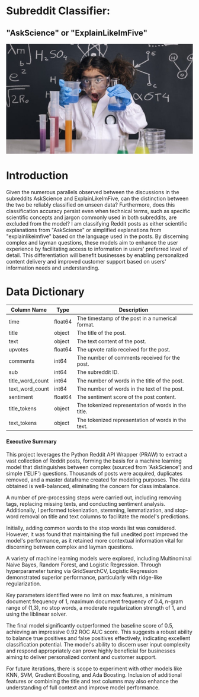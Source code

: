 # **Subreddit Classifier:**
## "AskScience" or "ExplainLikeImFive"

<p align="center">
<img src= "images/Poster.jpg">
</p>

# **Introduction**
Given the numerous parallels observed between the discussions in the subreddits AskScience and ExplainLikeImFive, can the distinction between the two be reliably classified on unseen data? Furthermore, does this classification accuracy persist even when technical terms, such as specific scientific concepts and jargon commonly used in both subreddits, are excluded from the model? I am classifying Reddit posts as either scientific explanations from "AskScience" or simplified explanations from "explainlikeimfive" based on the language used in the posts. By discerning complex and layman questions, these models aim to enhance the user experience by facilitating access to information in users' preferred level of detail. This differentiation will benefit businesses by enabling personalized content delivery and improved customer support based on users' information needs and understanding.

# **Data Dictionary**

| Column Name       | Type    | Description                                         |
|-------------------|---------|---------------------------------------------------- |
| time              | float64 | The timestamp of the post in a numerical format.    |
| title             | object  | The title of the post.                              |
| text              | object  | The text content of the post.                       |
| upvotes           | float64 | The upvote ratio received for the post.             |
| comments          | int64   | The number of comments received for the post.       |
| sub               | int64   | The subreddit ID.                                   |
| title_word_count  | int64   | The number of words in the title of the post.       |
| text_word_count   | int64   | The number of words in the text of the post.        |
| sentiment         | float64 | The sentiment score of the post content.            |
| title_tokens      | object  | The tokenized representation of words in the title. |
| text_tokens       | object  | The tokenized representation of words in the text.  |


#### Executive Summary

This project leverages the Python Reddit API Wrapper (PRAW) to extract a vast collection of Reddit posts, forming the basis for a machine learning model that distinguishes between complex (sourced from 'AskScience') and simple ('ELIF') questions. Thousands of posts were acquired, duplicates removed, and a master dataframe created for modeling purposes. The data obtained is well-balanced, eliminating the concern for class imbalance.

A number of pre-processing steps were carried out, including removing tags, replacing missing texts, and conducting sentiment analysis. Additionally, I performed tokenization, stemming, lemmatization, and stop-word removal on title and text columns to facilitate the model's predictions.

Initially, adding common words to the stop words list was considered. However, it was found that maintaining the full unedited post improved the model's performance, as it retained more contextual information vital for discerning between complex and layman questions.

A variety of machine learning models were explored, including Multinominal Naive Bayes, Random Forest, and Logistic Regression. Through hyperparameter tuning via GridSearchCV, Logistic Regression demonstrated superior performance, particularly with ridge-like regularization.

Key parameters identified were no limit on max features, a minimum document frequency of 1, maximum document frequency of 0.4, n-gram range of (1,3), no stop words, a moderate regularization strength of 1, and using the liblinear solver.

The final model significantly outperformed the baseline score of 0.5, achieving an impressive 0.92 ROC AUC score. This suggests a robust ability to balance true positives and false positives effectively, indicating excellent classification potential. The model's ability to discern user input complexity and respond appropriately can prove highly beneficial for businesses aiming to deliver personalized content and customer support.

For future iterations, there is scope to experiment with other models like KNN, SVM, Gradient Boosting, and Ada Boosting. Inclusion of additional features or combining the title and text columns may also enhance the understanding of full context and improve model performance.
